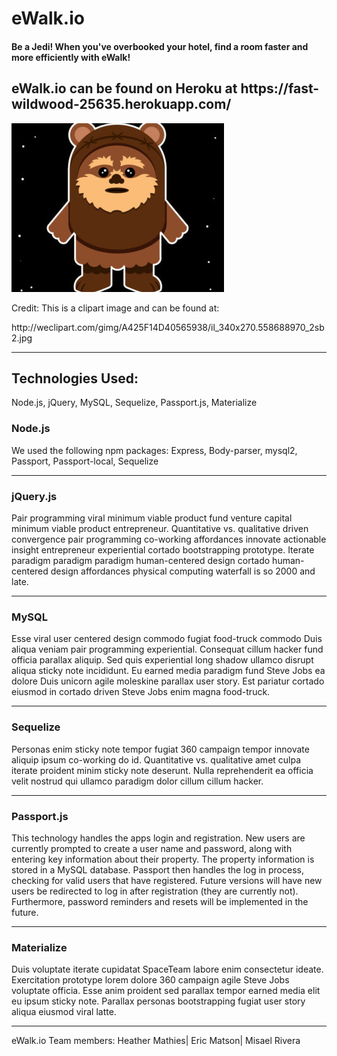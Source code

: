 <h1>eWalk.io</h1>
<h4>Be a Jedi! When you've overbooked your hotel, find a room faster and more efficiently with eWalk!</h4>
<h2>eWalk.io can be found on Heroku at https://fast-wildwood-25635.herokuapp.com/</h2>

![Screenshot](public/assets/images/ewok.jpeg)
<p>Credit: This is a clipart image and can be found at: </p> http://weclipart.com/gimg/A425F14D40565938/il_340x270.558688970_2sb2.jpg
<hr>
<h2>Technologies Used:</h2>
<p>Node.js, jQuery, MySQL, Sequelize, Passport.js, Materialize</p>

<h3>Node.js</h3>
<p>We used the following npm packages: Express, Body-parser, mysql2, Passport, Passport-local, Sequelize</p>
<hr>

<h3>jQuery.js</h3>
<p>Pair programming viral minimum viable product fund venture capital minimum viable product entrepreneur. Quantitative vs. qualitative driven convergence pair programming co-working affordances innovate actionable insight entrepreneur experiential cortado bootstrapping prototype. Iterate paradigm paradigm paradigm human-centered design cortado human-centered design affordances physical computing waterfall is so 2000 and late.</p>
<hr>

<h3>MySQL</h3>
<p>Esse viral user centered design commodo fugiat food-truck commodo Duis aliqua veniam pair programming experiential. Consequat cillum hacker fund officia parallax aliquip. Sed quis experiential long shadow ullamco disrupt aliqua sticky note incididunt. Eu earned media paradigm fund Steve Jobs ea dolore Duis unicorn agile moleskine parallax user story. Est pariatur cortado eiusmod in cortado driven Steve Jobs enim magna food-truck.</p>
<hr>

<h3>Sequelize</h3>
<p>Personas enim sticky note tempor fugiat 360 campaign tempor innovate aliquip ipsum co-working do id. Quantitative vs. qualitative amet culpa iterate proident minim sticky note deserunt. Nulla reprehenderit ea officia velit nostrud qui ullamco paradigm dolor cillum cillum hacker.</p>
<hr>

<h3>Passport.js</h3>
<p>This technology handles the apps login and registration.  New users are currently prompted to create a user name
and password, along with entering key information about their property.  The property information is stored in a MySQL database.  Passport then handles the log in process, checking for valid users that have registered.  Future versions will have new users be redirected to log in after registration (they are currently not).  Furthermore, password reminders and resets will be implemented in the future.</p>
<hr>

<h3>Materialize</h3>
<p>Duis voluptate iterate cupidatat SpaceTeam labore enim consectetur ideate. Exercitation prototype lorem dolore 360 campaign agile Steve Jobs voluptate officia. Esse anim proident sed parallax tempor earned media elit eu ipsum sticky note. Parallax personas bootstrapping fugiat user story aliqua eiusmod viral latte.</p>
<hr>

<footer>eWalk.io Team members: Heather Mathies| Eric Matson| Misael Rivera</footer>
